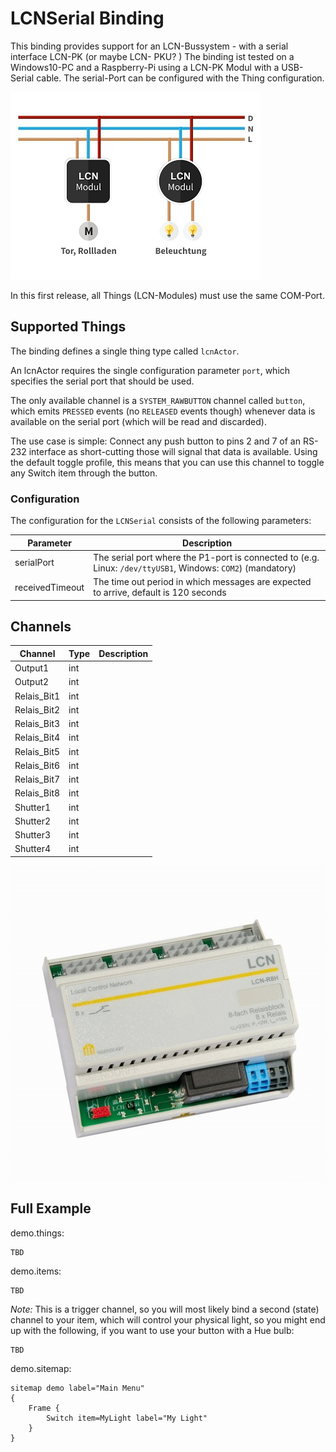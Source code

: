 # LCNSerial Binding


This binding provides support for an LCN-Bussystem - with a serial interface LCN-PK (or maybe LCN- PKU? )
The binding ist tested on a Windows10-PC and a Raspberry-Pi using a LCN-PK Modul with a USB-Serial cable. 
The serial-Port can be configured with the Thing configuration.

![LCN Bus](./lcn_bus.jpg)

In this first release, all Things (LCN-Modules) must use the same COM-Port.

## Supported Things

The binding defines a single thing type called `lcnActor`.

An lcnActor requires the single configuration parameter `port`, which specifies the serial port that should be used. 

The only available channel is a `SYSTEM_RAWBUTTON` channel called `button`, which emits `PRESSED` events (no `RELEASED` events though) whenever data is available on the serial port (which will be read and discarded).

The use case is simple: Connect any push button to pins 2 and 7 of an RS-232 interface as short-cutting those will signal that data is available.
Using the default toggle profile, this means that you can use this channel to toggle any Switch item through the button.

### Configuration

The configuration for the `LCNSerial` consists of the following parameters:

| Parameter           | Description                                                                                                 |
|---------------------|-------------------------------------------------------------------------------------------------------------|
| serialPort          | The serial port where the P1-port is connected to (e.g. Linux: `/dev/ttyUSB1`, Windows: `COM2`) (mandatory) |
| receivedTimeout     | The time out period in which messages are expected to arrive, default is 120 seconds   

## Channels


| Channel       | Type     | Description                |
| ------------- |----------|--------------------------- |
| Output1       | int      |                            |
| Output2       | int      |                            |
| Relais_Bit1   | int      |                            |
| Relais_Bit2   | int      |                            |
| Relais_Bit3   | int      |                            |
| Relais_Bit4   | int      |                            |
| Relais_Bit5   | int      |                            |
| Relais_Bit6   | int      |                            |
| Relais_Bit7   | int      |                            |
| Relais_Bit8   | int      |                            |
| Shutter1      | int      |                            |
| Shutter2      | int      |                            |
| Shutter3      | int      |                            |
| Shutter4      | int      |                            |






![Relias-Modul](./LCN-R8H.jpg)

## Full Example

demo.things:

```
TBD
```

demo.items:

```
TBD
```

_Note:_ This is a trigger channel, so you will most likely bind a second (state) channel to your item, which will control your physical light, so you might end up with the following, if you want to use your button with a Hue bulb:

```
TBD
```

demo.sitemap:

```
sitemap demo label="Main Menu"
{
    Frame {
        Switch item=MyLight label="My Light"
    }
}
```

